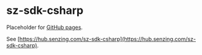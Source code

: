# sz-sdk-csharp

Placeholder for [GitHub pages](https://pages.github.com/).

See [https://hub.senzing.com/sz-sdk-csharp](https://hub.senzing.com/sz-sdk-csharp).
